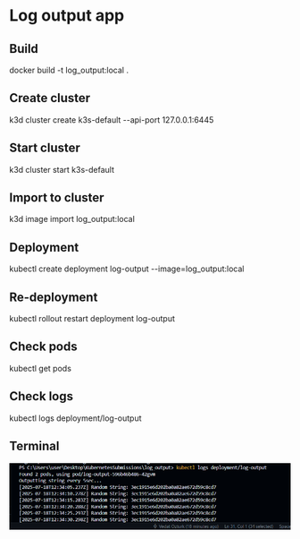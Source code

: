 # Log output app

## Build

docker build -t log_output:local .

## Create cluster

k3d cluster create k3s-default --api-port 127.0.0.1:6445

## Start cluster

k3d cluster start k3s-default

## Import to cluster

k3d image import log_output:local

## Deployment

kubectl create deployment log-output --image=log_output:local

## Re-deployment

kubectl rollout restart deployment log-output

## Check pods

kubectl get pods

## Check logs

kubectl logs deployment/log-output

## Terminal

![Terminal ss](docs/logs.png)
